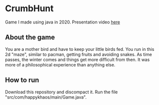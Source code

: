 # CrumbHunt
 

Game I made using java in 2020. 
Presentation video [here](https://www.youtube.com/watch?v=urmSuQsfpsE)


## About the game

You are a mother bird and have to keep your little birds fed. You run in this 2d "maze", similar to pacman, getting fruits and avoiding snakes. As time passes, the winter comes and things get more difficult from then. It was more of a philosophical experience than anything else. 

## How to run

Download this repository and discompact it. Run the file "src/com/happykhaos/main/Game.java".


<!--
### Personal sidenote

To be honest, the file structure isn't at its best at all, because at the time I wasn't very knowledgeable about writting proper code.
For the product, and how it makes me feel, I will keep this project in my list of public repositories.
For the quality of the code, I might not keep it for too long. My projects list isn't too big so for now this is good enough, but take it off once my repositories start getting professional.
-->
